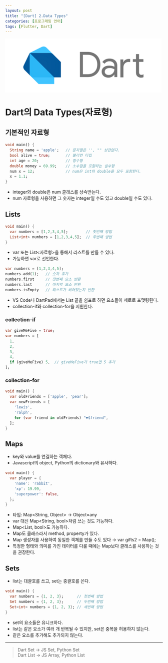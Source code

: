 ```yaml
---
layout: post
title: "[Dart] 2.Data Types"
categories: [프로그래밍 언어]
tags: [Flutter, Dart]
---
```


<img src="/assets/img/dart.png" alt="dart" width="500"/>

# Dart의 Data Types(자료형)

## 기본적인 자료형

```dart
void main() {
  String name = 'apple';   // 문자열은 '', "" 상관없다.
  bool alive = true;       // 불리언 타입
  int age = 20;            // 정수형
  double money = 69.99;    // 소수점을 포함하는 실수형
  num x = 12;              // num은 int와 double을 모두 포함한다.
  x = 1.1;
}
```

- integer와 double은 num 클래스를 상속받는다.
- num 자료형을 사용하면 그 숫자는 integer일 수도 있고 double일 수도 있다.

## Lists

```dart
void main() {
  var numbers = [1,2,3,4,5];        // 첫번째 방법
  List<int> numbers = [1,2,3,4,5];  // 두번째 방법
}
```

- var 또는 List<자료형>을 통해서 리스트를 만들 수 있다.
- 가능하면 var로 선언한다.

```dart
var numbers = [1,2,3,4,5];
numbers.add(1);   // 숫자 추가
numbers.first     // 첫번째 요소 반환
numbers.last      // 마지막 요소 반환
numbers.isEmpty   // 리스트가 비어있는지 반환
```

- VS Code나 DartPad에서는 List 끝을 쉼표로 하면 요소들이 세로로 포맷팅된다.
- collection-if와 collection-for을 지원한다.

### collection-if

```dart
var giveMeFive = true;
var numbers = [
  1,
  2,
  3,
  4,
  if (giveMeFive) 5,  // giveMeFive가 true면 5 추가
];
```

### collection-for

```dart
void main() {
  var oldFriends = ['apple', 'pear'];
  var newFriends = [
    'lewis',
    'ralph',
    for (var friend in oldFriends) "❤️$friend",
  ];
}
```

## Maps

- key와 value를 연결하는 객체다.
- Javascript의 object, Python의 dictionary와 유사하다.

```dart
void main() {
  var player = {
    'name': 'rabbit',
    'xp': 19.99,
    'superpower': false,
  };
}
```

- 타입: Map<String, Object> → Object=any
- var 대신 Map<String, bool>처럼 쓰는 것도 가능하다.
- Map<List<int>, bool>도 가능하다.
- Map도 클래스라서 method, property가 있다.
- Map 생성자를 사용하여 동일한 객체를 만들 수도 있다 → var gifts2 = Map();
- 특정한 형태와 의미를 가진 데이터를 다룰 때에는 Map보다 클래스를 사용하는 것을 권장한다.

## Sets

- list는 대괄호를 쓰고, set는 중괄호를 쓴다.

```dart
void main() {
  var numbers = {1, 2, 3};      // 첫번째 방법
  Set numbers = {1, 2, 3};      // 두번째 방법
  Set<int> numbers = {1, 2, 3}; // 세번째 방법
}
```

- set의 요소들은 유니크하다.
- list는 같은 요소가 여러 개 반복될 수 있지만, set은 중복을 허용하지 않는다.
- 같은 요소를 추가해도 추가되지 않는다.

---

> Dart Set → JS Set, Python Set<br>
> Dart List → JS Array, Python List
